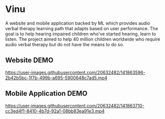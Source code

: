 # Vinu
A website and mobile application backed by ML which provides audio verbal therapy learning path that adapts based on user performance. The goal is to help hearing impaired children who've started hearing, learn to listen. The project aimed to help 40 million children worldwide who require audio verbal therapy but do not have the means to do so.

## Website DEMO
https://user-images.githubusercontent.com/20632482/141863596-2b42b5bc-1f7b-499b-a695-5900648c7ad5.mp4

## Mobile Application DEMO

https://user-images.githubusercontent.com/20632482/141863710-cc3ed4f1-8410-4b7d-92a1-08bb83ea91e3.mp4

